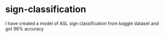 # sign-classification
I have created a model of  ASL sign classification from kaggle dataset and got 96% accuracy
